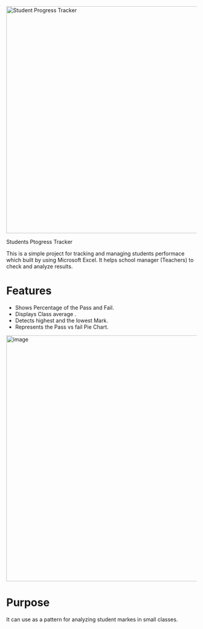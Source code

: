 <img width="1200" height="600" alt="Student Progress Tracker" src="https://github.com/user-attachments/assets/dfddc426-e97c-4c1f-854c-9199dda2b0fe" />

Students Ptogress Tracker

This is a simple project for tracking and managing students performace which built by using Microsoft Excel.
It helps school manager (Teachers) to check and analyze results.
# Features
 - Shows Percentage of the Pass and Fail.
 - Displays Class average .
 - Detects highest and the lowest Mark.
 - Represents the Pass vs fail Pie Chart.
<img width="1571" height="650" alt="image" src="https://github.com/user-attachments/assets/327ce967-c46a-42c8-8573-b6614be74559" />

# Purpose
  It can use as a pattern for analyzing student markes in small classes.

